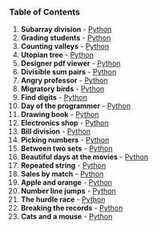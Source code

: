 ### Table of Contents
1. __Subarray division__ - [Python](Subarray%20Division.py)
1. __Grading students__ - [Python](Grading%20Students.py)
1. __Counting valleys__ - [Python](Counting%20Valleys.py)
1. __Utopian tree__ - [Python](Utopian%20Tree.py)
1. __Designer pdf viewer__ - [Python](Designer%20PDF%20Viewer.py)
1. __Divisible sum pairs__ - [Python](Divisible%20Sum%20Pairs.py)
1. __Angry professor__ - [Python](Angry%20Professor.py)
1. __Migratory birds__ - [Python](Migratory%20Birds.py)
1. __Find digits__ - [Python](Find%20Digits.py)
1. __Day of the programmer__ - [Python](Day%20of%20the%20Programmer.py)
1. __Drawing book__ - [Python](Drawing%20Book.py)
1. __Electronics shop__ - [Python](Electronics%20Shop.py)
1. __Bill division__ - [Python](Bill%20Division.py)
1. __Picking numbers__ - [Python](Picking%20Numbers.py)
1. __Between two sets__ - [Python](Between%20Two%20Sets.py)
1. __Beautiful days at the movies__ - [Python](Beautiful%20Days%20at%20the%20Movies.py)
1. __Repeated string__ - [Python](Repeated%20String.py)
1. __Sales by match__ - [Python](Sales%20by%20Match.py)
1. __Apple and orange__ - [Python](Apple%20and%20Orange.py)
1. __Number line jumps__ - [Python](Number%20Line%20Jumps.py)
1. __The hurdle race__ - [Python](The%20Hurdle%20Race.py)
1. __Breaking the records__ - [Python](Breaking%20the%20Records.py)
1. __Cats and a mouse__ - [Python](Cats%20and%20a%20Mouse.py)
